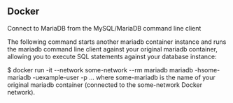 ## Docker

Connect to MariaDB from the MySQL/MariaDB command line client

The following command starts another mariadb container instance and runs the mariadb command line client against your original mariadb container, allowing you to execute SQL statements against your database instance:

$ docker run -it --network some-network --rm mariadb mariadb -hsome-mariadb -uexample-user -p
... where some-mariadb is the name of your original mariadb container (connected to the some-network Docker network).